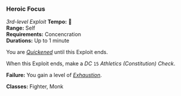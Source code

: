 ### Heroic Focus
*3rd-level Exploit*
**Tempo:** 🔵  
**Range:** Self  
**Requirements:** Concencration  
**Durations:** Up to 1 minute  

You are [*Quickened*][Q] until this Exploit ends.

When this Exploit ends, make a *DC* `15` *Athletics (Constitution) Check*.

**Failure:** You gain a level of [*Exhaustion*][E].

**Classes:** Fighter, Monk

[Q]: ../../Rules/Conditions/Quickened.md
[E]: ../../Rules/Conditions/Exhausted.md
